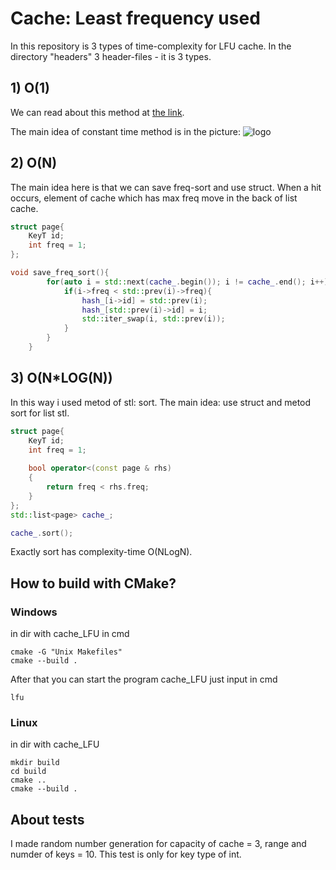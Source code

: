 # Cache: Least frequency used
In this repository is 3 types of time-complexity for LFU cache. In the directory "headers" 3 header-files - it is 3 types.

## 1) O(1) 
We can read about this method at [the link](https://arpitbhayani.me/blogs/lfu).

The main idea of constant time method is in the picture:
![logo](https://user-images.githubusercontent.com/4745789/90469593-e08c5c00-e136-11ea-995b-e4590981dd89.png)

## 2) O(N)

The main idea here is that we can save freq-sort and use struct.
When a hit occurs, element of cache which has max freq move in the back of list cache.
```C++
struct page{
    KeyT id;
    int freq = 1;
};    
```
```C++
void save_freq_sort(){
        for(auto i = std::next(cache_.begin()); i != cache_.end(); i++){
            if(i->freq < std::prev(i)->freq){
                hash_[i->id] = std::prev(i);
                hash_[std::prev(i)->id] = i;
                std::iter_swap(i, std::prev(i));
            }       
        }
    }
```

## 3) O(N*LOG(N))

In this way i used metod of stl: sort.
The main idea: use struct and metod sort for list stl.

```C++
struct page{
    KeyT id;
    int freq = 1;
    
    bool operator<(const page & rhs)
    {
        return freq < rhs.freq;
    }
}; 
std::list<page> cache_;   
```
```C++
cache_.sort();
```
Exactly sort has complexity-time O(NLogN).

## How to build with CMake?

### Windows
in dir with cache_LFU
in cmd 
```
cmake -G "Unix Makefiles"
cmake --build .
```
After that you can start the program cache_LFU
just input in cmd
```
lfu
```
### Linux
in dir with cache_LFU
```
mkdir build
cd build
cmake ..
cmake --build .

```
## About tests
I made random number generation for capacity of cache = 3, range and numder of keys = 10.
This test is only for key type of int.
